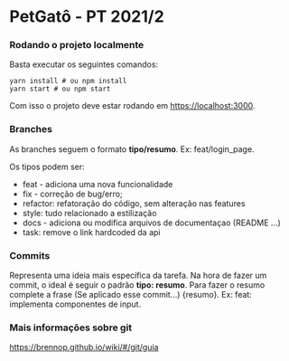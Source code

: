 # PetGatô - PT 2021/2

### Rodando o projeto localmente

Basta executar os seguintes comandos:

```
yarn install # ou npm install
yarn start # ou npm start
```

Com isso o projeto deve estar rodando em [https://localhost:3000](https://localhost:3000/).

### Branches

As branches seguem o formato **tipo/resumo**. Ex: feat/login_page.

Os tipos podem ser:

- feat - adiciona uma nova funcionalidade
- fix - correção de bug/erro;
- refactor: refatoração do código, sem alteração nas features
- style: tudo relacionado a estilização
- docs - adiciona ou modifica arquivos de documentaçao (README ...)
- task: remove o link hardcoded da api

### Commits

Representa uma ideia mais específica da tarefa. Na hora de fazer um commit, o ideal é seguir o padrão **tipo: resumo**. Para fazer o resumo complete a frase  (Se aplicado esse commit...) {resumo}. Ex: feat: implementa componentes de input.

### Mais informações sobre git

https://brennop.github.io/wiki/#/git/guia

